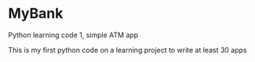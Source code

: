 # MyBank
Python learning code 1, simple ATM app

This is my first python code on a learning project to write at least 30 apps
